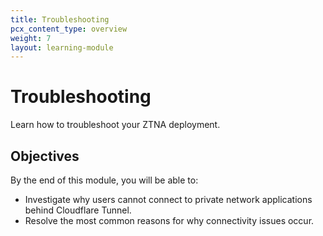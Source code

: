 ```yaml
---
title: Troubleshooting
pcx_content_type: overview
weight: 7
layout: learning-module
---
```


# Troubleshooting

Learn how to troubleshoot your ZTNA deployment.

## Objectives

By the end of this module, you will be able to:

- Investigate why users cannot connect to private network applications behind Cloudflare Tunnel.
- Resolve the most common reasons for why connectivity issues occur.
